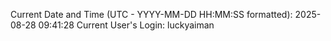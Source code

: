 Current Date and Time (UTC - YYYY-MM-DD HH:MM:SS formatted): 2025-08-28 09:41:28
Current User's Login: luckyaiman
